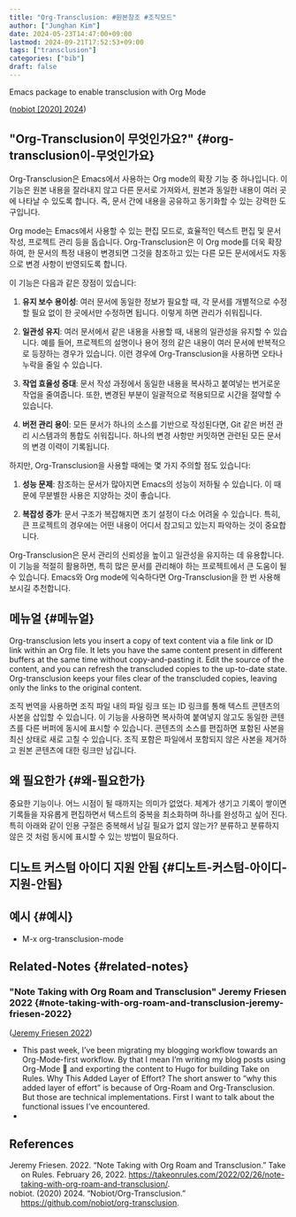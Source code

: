 ```yaml
---
title: "Org-Transclusion: #원본참조 #조직모드"
author: ["Junghan Kim"]
date: 2024-05-23T14:47:00+09:00
lastmod: 2024-09-21T17:52:53+09:00
tags: ["transclusion"]
categories: ["bib"]
draft: false
---
```


Emacs package to enable transclusion with Org Mode

<!--more-->

(<a href="#citeproc_bib_item_2">nobiot [2020] 2024</a>)


## "Org-Transclusion이 무엇인가요?" {#org-transclusion이-무엇인가요}

Org-Transclusion은 Emacs에서 사용하는 Org mode의 확장 기능 중 하나입니다. 이 기능은 원본 내용을 잘라내지 않고 다른 문서로 가져와서, 원본과 동일한 내용이 여러 곳에 나타날 수 있도록 합니다. 즉, 문서 간에 내용을 공유하고 동기화할 수 있는 강력한 도구입니다.

Org mode는 Emacs에서 사용할 수 있는 편집 모드로, 효율적인 텍스트 편집 및 문서 작성, 프로젝트 관리 등을 돕습니다. Org-Transclusion은 이 Org mode를 더욱 확장하여, 한 문서의 특정 내용이 변경되면 그것을 참조하고 있는 다른 모든 문서에서도 자동으로 변경 사항이 반영되도록 합니다.

이 기능은 다음과 같은 장점이 있습니다:

1.  ****유지 보수 용이성****: 여러 문서에 동일한 정보가 필요할 때, 각 문서를 개별적으로 수정할 필요 없이 한 곳에서만 수정하면 됩니다. 이렇게 하면 관리가 쉬워집니다.

2.  ****일관성 유지****: 여러 문서에서 같은 내용을 사용할 때, 내용의 일관성을 유지할 수 있습니다. 예를 들어, 프로젝트의 설명이나 용어 정의 같은 내용이 여러 문서에 반복적으로 등장하는 경우가 있습니다. 이런 경우에 Org-Transclusion을 사용하면 오타나 누락을 줄일 수 있습니다.

3.  ****작업 효율성 증대****: 문서 작성 과정에서 동일한 내용을 복사하고 붙여넣는 번거로운 작업을 줄여줍니다. 또한, 변경된 부분이 일괄적으로 적용되므로 시간을 절약할 수 있습니다.

4.  ****버전 관리 용이****: 모든 문서가 하나의 소스를 기반으로 작성된다면, Git 같은 버전 관리 시스템과의 통합도 쉬워집니다. 하나의 변경 사항만 커밋하면 관련된 모든 문서의 변경 이력이 기록됩니다.

하지만, Org-Transclusion을 사용할 때에는 몇 가지 주의할 점도 있습니다:

1.  ****성능 문제****: 참조하는 문서가 많아지면 Emacs의 성능이 저하될 수 있습니다. 이 때문에 무분별한 사용은 지양하는 것이 좋습니다.

2.  ****복잡성 증가****: 문서 구조가 복잡해지면 초기 설정이 다소 어려울 수 있습니다. 특히, 큰 프로젝트의 경우에는 어떤 내용이 어디서 참고되고 있는지 파악하는 것이 중요합니다.

Org-Transclusion은 문서 관리의 신뢰성을 높이고 일관성을 유지하는 데 유용합니다. 이 기능을 적절히 활용하면, 특히 많은 문서를 관리해야 하는 프로젝트에서 큰 도움이 될 수 있습니다. Emacs와 Org mode에 익숙하다면 Org-Transclusion을 한 번 사용해 보시길 추천합니다.


## 메뉴얼 {#메뉴얼}

Org-transclusion lets you insert a copy of text content via a file link or ID link within an Org file. It lets you have the same content present in different buffers at the same time without copy-and-pasting it. Edit the source of the content, and you can refresh the transcluded copies to the up-to-date state. Org-transclusion keeps your files clear of the transcluded copies, leaving only the links to the original content.

조직 번역을 사용하면 조직 파일 내의 파일 링크 또는 ID 링크를 통해 텍스트 콘텐츠의 사본을 삽입할 수 있습니다. 이 기능을 사용하면 복사하여 붙여넣지 않고도 동일한 콘텐츠를 다른 버퍼에 동시에 표시할 수 있습니다. 콘텐츠의 소스를 편집하면 포함된 사본을 최신 상태로 새로 고칠 수 있습니다. 조직 포함은 파일에서 포함되지 않은 사본을 제거하고 원본 콘텐츠에 대한 링크만 남깁니다.


## 왜 필요한가 {#왜-필요한가}

중요한 기능이나. 어느 시점이 될 때까지는 의미가 없었다. 체계가 생기고 기록이 쌓이면 기록들을 자유롭게 편집하면서 텍스트의 중복을 최소화하며 하나를 완성하고 싶어 진다. 특히 아래와 같이 인용 구절은 중복해서 남길 필요가 없지 않는가? 분류하고 분류하지 않은 것 처럼 동시에 표시할 수 있는 방법이 필요하다.


## 디노트 커스텀 아이디 지원 안됨 {#디노트-커스텀-아이디-지원-안됨}


## 예시 {#예시}

-   M-x org-transclusion-mode


## Related-Notes {#related-notes}


### "Note Taking with Org Roam and Transclusion" Jeremy Friesen 2022 {#note-taking-with-org-roam-and-transclusion-jeremy-friesen-2022}

(<a href="#citeproc_bib_item_1">Jeremy Friesen 2022</a>)

-   This past week, I’ve been migrating my blogging workflow towards an Org-Mode-first workflow. By that I mean I’m writing my blog posts using Org-Mode 📖 and exporting the content to Hugo for building Take on Rules. Why This Added Layer of Effort? The short answer to “why this added layer of effort” is because of Org-Roam and Org-Transclusion. But those are technical implementations. First I want to talk about the functional issues I’ve encountered.
-

## References

<style>.csl-entry{text-indent: -1.5em; margin-left: 1.5em;}</style><div class="csl-bib-body">
  <div class="csl-entry"><a id="citeproc_bib_item_1"></a>Jeremy Friesen. 2022. “Note Taking with Org Roam and Transclusion.” Take on Rules. February 26, 2022. <a href="https://takeonrules.com/2022/02/26/note-taking-with-org-roam-and-transclusion/">https://takeonrules.com/2022/02/26/note-taking-with-org-roam-and-transclusion/</a>.</div>
  <div class="csl-entry"><a id="citeproc_bib_item_2"></a>nobiot. (2020) 2024. “Nobiot/Org-Transclusion.” <a href="https://github.com/nobiot/org-transclusion">https://github.com/nobiot/org-transclusion</a>.</div>
</div>

